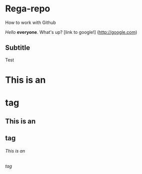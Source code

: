 # Rega-repo
How to work with Github

*Hello* **everyone**. What's up? 
[link to google!] (http://google.com)


## Subtitle
Test
# This is an <h1> tag
## This is an <h2> tag
###### This is an <h6> tag  
